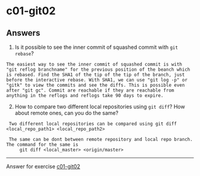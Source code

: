 # c01-git02

## Answers

1. Is it possible to see the inner commit of squashed commit with `git rebase`?

```
The easiest way to see the inner commit of squashed commit is with "git reflog branchname" for the previous position of the beanch which is rebased. Find the SHA1 of the tip of the tip of the branch, just before the interactive rebase. With SHA1, we can use "git log -p" or "gitk" to view the commits and see the diffs. This is possible even after "git gc". Commit are reachable if they are reachable from anything in the reflogs and reflogs take 90 days to expire.

```

2. How to compare two different local repositories using `git diff`? How about remote ones, can you do the same?

```
 Two different local repositories can be compared using git diff <local_repo_path1> <local_repo_path2>

 The same can be dont between remote repository and local repo branch. The command for the same is
     git diff <local_master> <origin/master>
```

<!-- Don't change anything below this point-->
<!-- Before commiting, remove both commented lines--> 
***
Answer for exercise [c01-git02](https://github.com/devopsacademyau/academy/blob/c54d252bda58575e9dc9f92718237bed58aae772/classes/01class/exercises/c01-git02/README.md)
